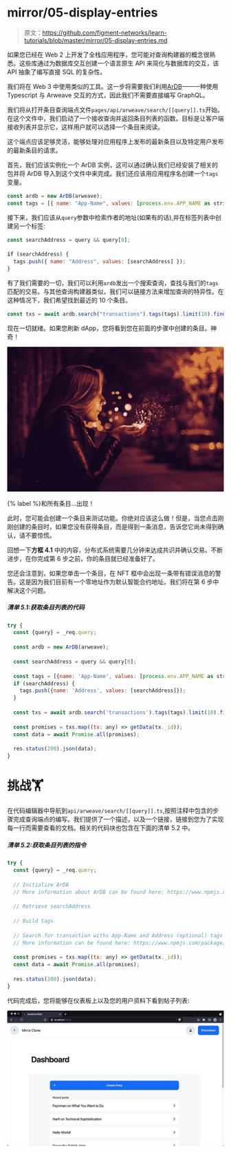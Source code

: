 # mirror/05-display-entries

> 原文：<https://github.com/figment-networks/learn-tutorials/blob/master/mirror/05-display-entries.md>

如果您已经在 Web 2 上开发了全栈应用程序，您可能对查询构建器的概念很熟悉。这些库通过为数据库交互创建一个语言原生 API 来简化与数据库的交互，该 API 抽象了编写直接 SQL 的复杂性。

我们将在 Web 3 中使用类似的工具。这一步将需要我们利用[ArDB](https://www.npmjs.com/package/ardb)——一种使用 Typescript 与 Arweave 交互的方式，因此我们不需要直接编写 GraphQL。

我们将从打开条目查询端点文件`pages/api/arweave/search/[[query]].ts`开始。在这个文件中，我们启动了一个接收查询并返回条目列表的函数。目标是让客户端接收列表并显示它，这样用户就可以选择一个条目来阅读。

这个端点应该足够灵活，能够处理对应用程序上发布的最新条目以及特定用户发布的最新条目的请求。

首先，我们应该实例化一个 ArDB 实例，这可以通过确认我们已经安装了相关的包并将 ArDB 导入到这个文件中来完成。我们还应该用应用程序名创建一个`tags`变量。

```js
const ardb = new ArDB(arweave);
const tags = [{ name: "App-Name", values: [process.env.APP_NAME as string] }];
```

接下来，我们应该从`query`参数中检索作者的地址(如果有的话),并在标签列表中创建另一个标签:

```js
const searchAddress = query && query[0];

if (searchAddress) {
  tags.push({ name: "Address", values: [searchAddress] });
}
```

有了我们需要的一切，我们可以利用`ardb`发出一个搜索查询，查找与我们的`tags`匹配的交易。与其他查询构建器类似，我们可以链接方法来增加查询的特异性。在这种情况下，我们希望找到最近的 10 个条目。

```js
const txs = await ardb.search("transactions").tags(tags).limit(10).find();
```

现在一切就绪。如果您刷新 dApp，您将看到您在前面的步骤中创建的条目。神奇！

[![And all the entries simply... appear!](img/e23403b0734b19e70d8227869ee8bd93.png)](https://raw.githubusercontent.com/figment-networks/learn-tutorials/master/mirror/assets/magic.jpeg)

{% label %}和所有条目...出现！

此时，您可能会创建一个条目来测试功能。你绝对应该这么做！但是，当您点击刚刚创建的条目时，如果您没有获得条目，而是得到一条消息，告诉您它尚未得到确认，请不要惊慌。

回想一下**方框 4.1** 中的内容，分布式系统需要几分钟来达成共识并确认交易。不断进步，在你完成第 6 步之前，你的条目就已经准备好了。

您还会注意到，如果您单击一个条目，在 NFT 框中会出现一条带有错误消息的警告。这是因为我们目前有一个零地址作为默认智能合约地址。我们将在第 6 步中解决这个问题。

##### *清单 5.1:获取条目列表的代码*

```js
try {
  const {query} = _req.query;

  const ardb = new ArDB(arweave);

  const searchAddress = query && query[0];

  const tags = [{name: 'App-Name', values: [process.env.APP_NAME as string]}];
  if (searchAddress) {
    tags.push({name: 'Address', values: [searchAddress]});
  }

  const txs = await ardb.search('transactions').tags(tags).limit(10).find();

  const promises = txs.map((tx: any) => getData(tx._id));
  const data = await Promise.all(promises);

  res.status(200).json(data);
}
```

# 挑战<g-emoji class="g-emoji" alias="weight_lifting" fallback-src="https://github.githubassets.cimg/icons/emoji/unicode/1f3cb.png">🏋️</g-emoji>

在代码编辑器中导航到`api/arweave/search/[[query]].ts`,按照注释中包含的步骤完成查询端点的编写。我们提供了一个描述，以及一个链接，链接到您为了实现每一行而需要查看的文档。相关的代码块也包含在下面的清单 5.2 中。

##### *清单 5.2:获取条目列表的指令*

```js
try {
  const {query} = _req.query;

  // Initialize ArDB
  // More information about ArDB can be found here: https://www.npmjs.com/package/ardb

  // Retrieve searchAddress

  // Build tags

  // Search for transaction withs App-Name and Address (optional) tags
  // More information can be found here: https://www.npmjs.com/package/ardb

  const promises = txs.map((tx: any) => getData(tx._id));
  const data = await Promise.all(promises);

  res.status(200).json(data);
}
```

代码完成后，您将能够在仪表板上以及您的用户资料下看到帖子列表:

[![Screenshot displaying a list of entries](img/d57e0e460d52fd4809fa393fb9acd206.png)](https://raw.githubusercontent.com/figment-networks/learn-tutorials/master/mirror/assets/entries.jpg)